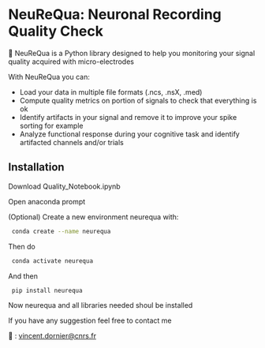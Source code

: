 # NeuReQua: Neuronal Recording Quality Check

🧠 NeuReQua is a Python library designed to help you monitoring your signal quality acquired with micro-electrodes

With NeuReQua you can:
- Load your data in multiple file formats (.ncs, .nsX, .med)
- Compute quality metrics on portion of signals to check that everything is ok
- Identify artifacts in your signal and remove it to improve your spike sorting for example
- Analyze functional response during your cognitive task and identify artifacted channels and/or trials


## Installation 

Download Quality_Notebook.ipynb

Open anaconda prompt

(Optional) Create a new environment neurequa with:

```bash
 conda create --name neurequa
```

Then do 

```bash
 conda activate neurequa
```

And then 


```bash
 pip install neurequa
```
Now neurequa and all libraries needed shoul be installed


If you have any suggestion feel free to contact me

📧 : vincent.dornier@cnrs.fr
